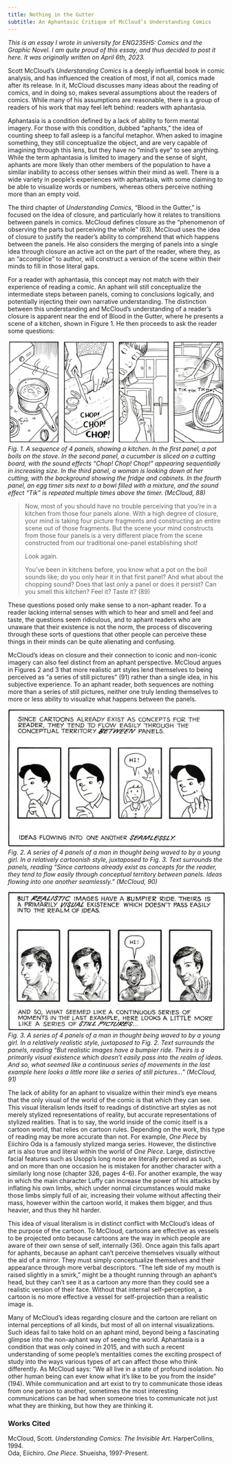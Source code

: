 ```yaml
---
title: Nothing in the Gutter
subtitle: An Aphantasic Critique of McCloud’s Understanding Comics
---
```

_This is an essay I wrote in university for ENG235H5: Comics and the Graphic Novel. I am quite proud of this essay, and thus decided to post it here. It was originally written on April 6th, 2023._

Scott McCloud’s _Understanding Comics_ is a deeply influential book in comic analysis, and has influenced the creation of most, if not all, comics made after its release. In it, McCloud discusses many ideas about the reading of comics, and in doing so, makes several assumptions about the readers of comics. While many of his assumptions are reasonable, there is a group of readers of his work that may feel left behind: readers with aphantasia.

Aphantasia is a condition defined by a lack of ability to form mental imagery. For those with this condition, dubbed “aphants,” the idea of counting sheep to fall asleep is a fanciful metaphor. When asked to imagine something, they still conceptualize the object, and are very capable of imagining through this lens, but they have no “mind’s eye” to see anything. While the term aphantasia is limited to imagery and the sense of sight, aphants are more likely than other members of the population to have a similar inability to access other senses within their mind as well. There is a wide variety in people’s experiences with aphantasia, with some claiming to be able to visualize words or numbers, whereas others perceive nothing more than an empty void.

The third chapter of _Understanding Comics_, “Blood in the Gutter,” is focused on the idea of closure, and particularly how it relates to transitions between panels in comics. McCloud defines closure as the “phenomenon of observing the parts but perceiving the whole” (63). McCloud uses the idea of closure to justify the reader’s ability to comprehend that which happens between the panels. He also considers the merging of panels into a single idea through closure an active act on the part of the reader, where they, as an “accomplice” to author, will construct a version of the scene within their minds to fill in those literal gaps.

For a reader with aphantasia, this concept may not match with their experience of reading a comic. An aphant will still conceptualize the intermediate steps between panels, coming to conclusions logically, and potentially injecting their own narrative understanding. The distinction between this understanding and McCloud’s understanding of a reader’s closure is apparent near the end of Blood in the Gutter, where he presents a scene of a kitchen, shown in Figure 1. He then proceeds to ask the reader some questions:

![Figure 1](/assets/posts/comics-essay/Figure1.png)*Fig. 1. A sequence of 4 panels, showing a kitchen. In the first panel, a pot boils on the stove. In the second panel, a cucumber is sliced on a cutting board, with the sound effects “Chop! Chop! Chop!” appearing sequentially in increasing size. In the third panel, a woman is looking down at her cutting, with the background showing the fridge and cabinets. In the fourth panel, an egg timer sits next to a bowl filled with a mixture, and the sound effect “Tik” is repeated multiple times above the timer. (McCloud, 88)*

>Now, most of you should have no trouble perceiving that you’re in a kitchen from those four panels alone. With a high degree of closure, your mind is taking four picture fragments and constructing an entire scene out of those fragments. But the scene your mind constructs from those four panels is a very different place from the scene constructed from our traditional one-panel establishing shot!
>
>Look again.
>
>You’ve been in kitchens before, you know what a pot on the boil sounds like; do you only hear it in that first panel? And what about the chopping sound? Does that last only a panel or does it persist? Can you smell this kitchen? Feel it? Taste it? (89)

These questions posed only make sense to a non-aphant reader. To a reader lacking internal senses with which to hear and smell and feel and taste, the questions seem ridiculous, and to aphant readers who are unaware that their existence is not the norm, the process of discovering through these sorts of questions that other people can perceive these things in their minds can be quite alienating and confusing.

McCloud’s ideas on closure and their connection to iconic and non-iconic imagery can also feel distinct from an aphant perspective. McCloud argues in Figures 2 and 3 that more realistic art styles lend themselves to being perceived as “a series of still pictures” (91) rather than a single idea, in his subjective experience. To an aphant reader, both sequences are nothing more than a series of still pictures, neither one truly lending themselves to more or less ability to visualize what happens between the panels.

![Figure 2](/assets/posts/comics-essay/Figure2.png)*Fig. 2. A series of 4 panels of a man in thought being waved to by a young girl. In a relatively cartoonish style, juxtaposed to Fig. 3. Text surrounds the panels, reading “Since cartoons already exist as concepts for the reader, they tend to flow easily through conceptual territory between panels. Ideas flowing into one another seamlessly.” (McCloud, 90)*

![Figure 3](/assets/posts/comics-essay/Figure3.png)*Fig. 3. A series of 4 panels of a man in thought being waved to by a young girl. In a relatively realistic style, juxtaposed to Fig. 2. Text surrounds the panels, reading “But realistic images have a bumpier ride. Theirs is a primarily visual existence which doesn’t easily pass into the realm of ideas. And so, what seemed like a continuous series of movements in the last example here looks a little more like a series of still pictures…” (McCloud, 91)*

The lack of ability for an aphant to visualize within their mind’s eye means that the only visual of the world of the comic is that which they can see. This visual literalism lends itself to readings of distinctive art styles as not merely stylized representations of reality, but accurate representations of stylized realities. That is to say, the world inside of the comic itself is a cartoon world, that relies on cartoon rules. Depending on the work, this type of reading may be more accurate than not. For example, _One Piece_ by Eiichiro Oda is a famously stylized manga series. However, the distinctive art is also true and literal within the world of _One Piece_. Large, distinctive facial features such as Usopp’s long nose are literally perceived as such, and on more than one occasion he is mistaken for another character with a similarly long nose (chapter 326, pages 4-6). For another example, the way in which the main character Luffy can increase the power of his attacks by inflating his own limbs, which under normal circumstances would make those limbs simply full of air, increasing their volume without affecting their mass, however within the cartoon world, it makes them bigger, and thus heavier, and thus they hit harder.

This idea of visual literalism is in distinct conflict with McCloud’s ideas of the purpose of the cartoon. To McCloud, cartoons are effective as vessels to be projected onto because cartoons are the way in which people are aware of their own sense of self, internally (36). Once again this falls apart for aphants, because an aphant can’t perceive themselves visually without the aid of a mirror. They must simply conceptualize themselves and their appearance through more verbal descriptors. “The left side of my mouth is raised slightly in a smirk,” might be a thought running through an aphant’s head, but they can’t see it as a cartoon any more than they could see a realistic version of their face. Without that internal self-perception, a cartoon is no more effective a vessel for self-projection than a realistic image is.

Many of McCloud’s ideas regarding closure and the cartoon are reliant on internal perceptions of all kinds, but most of all on internal visualizations. Such ideas fail to take hold on an aphant mind, beyond being a fascinating glimpse into the non-aphant way of seeing the world. Aphantasia is a condition that was only coined in 2015, and with such a recent understanding of some people’s mentalities comes the exciting prospect of study into the ways various types of art can affect those who think differently. As McCloud says: “We all live in a state of profound isolation. No other human being can ever know what it’s like to be you from the inside” (194). While communication and art exist to try to communicate those ideas from one person to another, sometimes the most interesting communications can be had when someone tries to communicate not just what they are thinking, but how they are thinking it.
### Works Cited
McCloud, Scott. _Understanding Comics: The Invisible Art_. HarperCollins, 1994.  
Oda, Eiichiro. _One Piece_. Shueisha, 1997-Present.